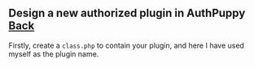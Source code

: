 ## Design a new authorized plugin in AuthPuppy [Back](./qa.md)

Firstly, create a `class.php` to contain your plugin, and here I have used myself as the plugin name.

 
